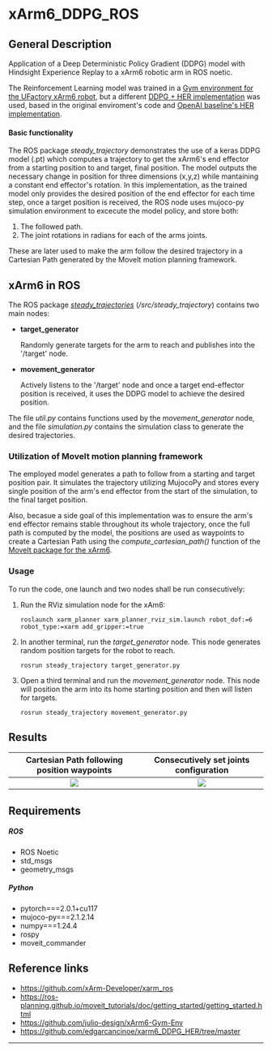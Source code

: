 # xArm6_DDPG_ROS

## General Description
Application of a Deep Deterministic Policy Gradient (DDPG) model with Hindsight Experience Replay to a xArm6 robotic arm in ROS noetic.

The Reinforcement Learning model was trained in a [Gym environment for the UFactory xArm6 robot](https://github.com/julio-design/xArm6-Gym-Env), 
but a different [DDPG + HER implementation](https://github.com/edgarcancinoe/xarm6_DDPG_HER) was used, based in the original enviroment's code and [OpenAI baseline's HER implementation](https://github.com/openai/baselines/tree/master/baselines/her).

#### Basic functionality
The ROS package _steady_trajectory_ demonstrates the use of a keras DDPG model (.pt) which computes a trajectory to get the xArm6's end effector from a starting position to and target, final position. The model outputs the necessary change in position for three dimensions (x,y,z) while mantaining a constant end effector's rotation.
In this implementation, as the trained model only provides the desired position of the end effector for each time step, once a target position is received, the ROS node uses mujoco-py simulation environment to excecute the model policy, and store both:
1. The followed path.
2. The joint rotations in radians for each of the arms joints.

These are later used to make the arm follow the desired trajectory in a Cartesian Path generated by the MoveIt motion planning framework.

## xArm6 in ROS

The ROS package [*steady_trajectories*](https://github.com/edgarcancinoe/xArm6_DDPG_ROS/tree/master/src/steady_trajectory) (_/src/steady_trajectory_) contains two main nodes:
- **target_generator**
  
  Randomly generate targets for the arm to reach and publishes into the '/target' node.
- **movement_generator**

  Actively listens to the '/target' node and once a target end-effector position is received, it uses the DDPG model to achieve the desired position.

The file _util.py_ contains functions used by the _movement_generator_ node, and the file _simulation.py_ contains the simulation class to generate the desired trajectories.

### Utilization of MoveIt motion planning framework
The employed model generates a path to follow from a starting and target position pair. It simulates the trajectory utilizing MujocoPy and stores every single position of the arm's
end effector from the start of the simulation, to the final target position.

Also, becasue a side goal of this implementation was to ensure the arm's end effector remains stable throughout its whole trajectory, once the full path is computed by the model, the positions are used as
waypoints to create a Cartesian Path using the *compute_cartesian_path()* function of the [MoveIt package for the xArm6](https://github.com/xArm-Developer/xarm_ros). 

### Usage
To run the code, one launch and two nodes shall be run consecutively:
1. Run the RViz simulation node for the xAm6:
   ```
   roslaunch xarm_planner xarm_planner_rviz_sim.launch robot_dof:=6 robot_type:=xarm add_gripper:=true
   ```
2. In another terminal, run the _target_generator_ node. This node generates random position targets for the robot to reach.
   ```
   rosrun steady_trajectory target_generator.py
   ```
3. Open a third terminal and run the _movement_generator_ node. This node will position the arm into its home starting position and then will listen for targets.
   ```
   rosrun steady_trajectory movement_generator.py
   ```

## Results

Cartesian Path following position waypoints             |  Consecutively set joints configuration
:-------------------------:|:-------------------------:
![](https://github.com/edgarcancinoe/xArm6_DDPG_ROS/blob/master/results.gif) |   ![](https://github.com/edgarcancinoe/xArm6_DDPG_ROS/blob/master/jointsReachROS.gif)


## Requirements
##### ROS
- ROS Noetic
- std_msgs
- geometry_msgs
  
##### Python
- pytorch===2.0.1+cu117
- mujoco-py===2.1.2.14
- numpy===1.24.4
- rospy
- moveit_commander

## Reference links
- https://github.com/xArm-Developer/xarm_ros
- https://ros-planning.github.io/moveit_tutorials/doc/getting_started/getting_started.html
- https://github.com/julio-design/xArm6-Gym-Env
- https://github.com/edgarcancinoe/xarm6_DDPG_HER/tree/master

---
